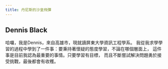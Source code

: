 ```yaml
---
title: 丹尼斯的沙皇飛彈
---
```


## Dennis Black

哈囉，我是Dennis，來自高雄市，現就讀屏東大學資訊工程學系。 我從我求學學習的過程中學到了一件事：要秉持著懷疑的態度學習，不論在哪個層面上， 這件事是目前我認為最重要的事情。只要學習有目標， 而且不斷嘗試解決問題勇於接受挑戰，最後都會有收穫。